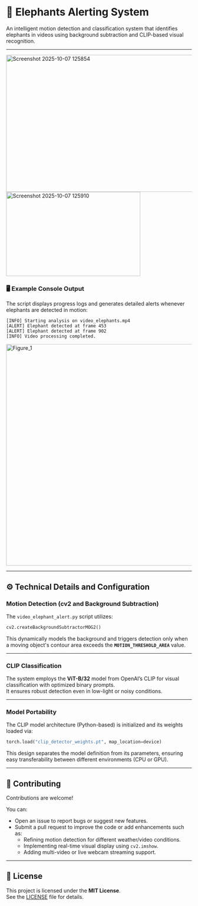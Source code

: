 # 🐘 Elephants Alerting System

An intelligent motion detection and classification system that identifies elephants in videos using background subtraction and CLIP-based visual recognition.

---
<img width="1003" height="371" alt="Screenshot 2025-10-07 125854" src="https://github.com/user-attachments/assets/97949d7c-e563-46e9-afc6-59b7379a6bcb" />

<img width="364" height="228" alt="Screenshot 2025-10-07 125910" src="https://github.com/user-attachments/assets/c5a5fbf1-904c-4707-8c41-8b2fff7c11e4" />


### 🖥️ Example Console Output

The script displays progress logs and generates detailed alerts whenever elephants are detected in motion:

```
[INFO] Starting analysis on video_elephants.mp4
[ALERT] Elephant detected at frame 453
[ALERT] Elephant detected at frame 902
[INFO] Video processing completed.
```
<img width="800" height="600" alt="Figure_1" src="https://github.com/user-attachments/assets/45d1ce5b-8e03-435d-b7f4-f833feb86e99" />

---

## ⚙️ Technical Details and Configuration

### **Motion Detection (cv2 and Background Subtraction)**
The `video_elephant_alert.py` script utilizes:
```python
cv2.createBackgroundSubtractorMOG2()
```
This dynamically models the background and triggers detection only when a moving object's contour area exceeds the **`MOTION_THRESHOLD_AREA`** value.

---

### **CLIP Classification**

The system employs the **ViT-B/32** model from OpenAI’s CLIP for visual classification with optimized binary prompts.  
It ensures robust detection even in low-light or noisy conditions.

---

### **Model Portability**

The CLIP model architecture (Python-based) is initialized and its weights loaded via:

```python
torch.load("clip_detector_weights.pt", map_location=device)
```

This design separates the model definition from its parameters, ensuring easy transferability between different environments (CPU or GPU).

---

## 🤝 Contributing

Contributions are welcome!  

You can:
- Open an issue to report bugs or suggest new features.  
- Submit a pull request to improve the code or add enhancements such as:
  - Refining motion detection for different weather/video conditions.
  - Implementing real-time visual display using `cv2.imshow`.
  - Adding multi-video or live webcam streaming support.

---

## 📄 License

This project is licensed under the **MIT License**.  
See the [LICENSE](./LICENSE) file for details.
